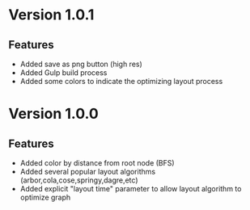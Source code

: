 # Version 1.0.1

## Features

- Added save as png button (high res)
- Added Gulp build process
- Added some colors to indicate the optimizing layout process


# Version 1.0.0

## Features

- Added color by distance from root node (BFS)
- Added several popular layout algorithms (arbor,cola,cose,springy,dagre,etc)
- Added explicit "layout time" parameter to allow layout algorithm to optimize graph

